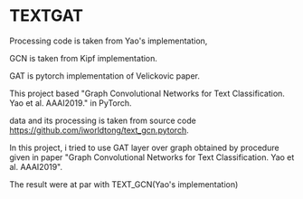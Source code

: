 # TEXTGAT
Processing code is taken from Yao's implementation,

GCN is taken from Kipf implementation.

GAT is pytorch implementation of VeIickovic paper.

This project based "Graph Convolutional Networks for Text Classification. Yao et al. AAAI2019." in PyTorch.

data and its processing is taken from source code  https://github.com/iworldtong/text_gcn.pytorch.

In this project, i tried to use GAT layer over graph obtained by procedure given in paper "Graph Convolutional Networks for Text Classification. Yao et al. AAAI2019".

The result were at par with TEXT_GCN(Yao's implementation)
